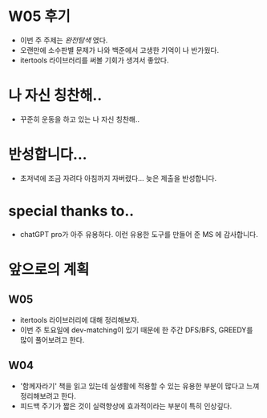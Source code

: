 # W05 후기
- 이번 주 주제는 *_완전탐색_* 였다.
- 오랜만에 소수판별 문제가 나와 백준에서 고생한 기억이 나 반가웠다.
- itertools 라이브러리를 써볼 기회가 생겨서 좋았다.

# 나 자신 칭찬해..
- 꾸준히 운동을 하고 있는 나 자신 칭찬해..

# 반성합니다...
- 초저녁에 조금 자려다 아침까지 자버렸다... 늦은 제출을 반성합니다.

# special thanks to..
- chatGPT pro가 아주 유용하다. 이런 유용한 도구를 만들어 준 MS 에 감사합니다.

# 앞으로의 계획
## W05
- itertools 라이브러리에 대해 정리해보자.
- 이번 주 토요일에 dev-matching이 있기 때문에 한 주간 DFS/BFS, GREEDY를 많이 풀어보려고 한다.

## W04
- '함께자라기' 책을 읽고 있는데 실생활에 적용할 수 있는 유용한 부분이 많다고 느껴 정리해보려고 한다.
- 피드백 주기가 짧은 것이 실력향상에 효과적이라는 부분이 특히 인상깊다.